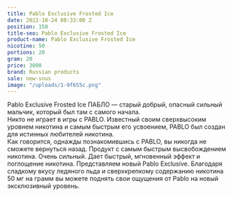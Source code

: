 ```yaml
---
title: Pablo Exclusive Frosted Ice
date: 2022-10-24 08:33:00 Z
position: 150
title-seo: Pablo Exclusive Frosted Ice
product-name: Pablo Exclusive Frosted Ice
nicotine: 50
portions: 20
gram: 20
price: 3000
brand: Russian products
sale: new-snus
image: "/uploads/1-9f655c.png"
---
```


Pablo Exclusive Frosted Ice
ПАБЛО — старый добрый, опасный сильный мальчик, который был там с самого начала.  
Никто не играет в игры с PABLO.  Известный своим сверхвысоким уровнем никотина и самым быстрым его усвоением, 
PABLO был создан для истинных любителей никотина.  
Как говорится, однажды познакомившись с PABLO, вы никогда не сможете вернуться назад. 
Продукт с самым быстрым высвобождением никотина.  Очень сильный.  Дает быстрый, мгновенный эффект и поглощение никотина.  Представляем новый Pablo Exclusive.  Благодаря сладкому вкусу ледяного льда и сверхкрепкому содержанию никотина 50 мг на грамм вы можете поднять свои ощущения от Pablo на новый эксклюзивный уровень.